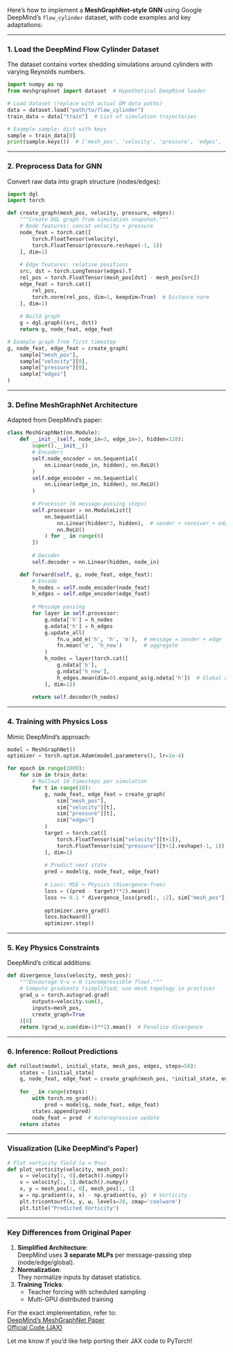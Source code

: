 Here’s how to implement a **MeshGraphNet-style GNN** using Google DeepMind’s `flow_cylinder` dataset, with code examples and key adaptations:

---

### **1. Load the DeepMind Flow Cylinder Dataset**
The dataset contains vortex shedding simulations around cylinders with varying Reynolds numbers.

```python
import numpy as np
from meshgraphnet import dataset  # Hypothetical DeepMind loader

# Load dataset (replace with actual DM data paths)
data = dataset.load("path/to/flow_cylinder")
train_data = data["train"]  # List of simulation trajectories

# Example sample: dict with keys
sample = train_data[0]
print(sample.keys())  # ['mesh_pos', 'velocity', 'pressure', 'edges', 'reynolds']
```

---

### **2. Preprocess Data for GNN**
Convert raw data into graph structure (nodes/edges):

```python
import dgl
import torch

def create_graph(mesh_pos, velocity, pressure, edges):
    """Create DGL graph from simulation snapshot."""
    # Node features: concat velocity + pressure
    node_feat = torch.cat([
        torch.FloatTensor(velocity), 
        torch.FloatTensor(pressure.reshape(-1, 1))
    ], dim=1)
    
    # Edge features: relative positions
    src, dst = torch.LongTensor(edges).T
    rel_pos = torch.FloatTensor(mesh_pos[dst] - mesh_pos[src])
    edge_feat = torch.cat([
        rel_pos,
        torch.norm(rel_pos, dim=1, keepdim=True)  # Distance norm
    ], dim=1)
    
    # Build graph
    g = dgl.graph((src, dst))
    return g, node_feat, edge_feat

# Example graph from first timestep
g, node_feat, edge_feat = create_graph(
    sample["mesh_pos"], 
    sample["velocity"][0], 
    sample["pressure"][0], 
    sample["edges"]
)
```

---

### **3. Define MeshGraphNet Architecture**
Adapted from DeepMind’s paper:

```python
class MeshGraphNet(nn.Module):
    def __init__(self, node_in=3, edge_in=3, hidden=128):
        super().__init__()
        # Encoders
        self.node_encoder = nn.Sequential(
            nn.Linear(node_in, hidden), nn.ReLU()
        )
        self.edge_encoder = nn.Sequential(
            nn.Linear(edge_in, hidden), nn.ReLU()
        )
        
        # Processor (6 message-passing steps)
        self.processor = nn.ModuleList([
            nn.Sequential(
                nn.Linear(hidden*3, hidden),  # sender + receiver + edge
                nn.ReLU()
            ) for _ in range(6)
        ])
        
        # Decoder
        self.decoder = nn.Linear(hidden, node_in)

    def forward(self, g, node_feat, edge_feat):
        # Encode
        h_nodes = self.node_encoder(node_feat)
        h_edges = self.edge_encoder(edge_feat)
        
        # Message passing
        for layer in self.processor:
            g.ndata['h'] = h_nodes
            g.edata['h'] = h_edges
            g.update_all(
                fn.u_add_e('h', 'h', 'm'),  # message = sender + edge
                fn.mean('m', 'h_new')       # aggregate
            )
            h_nodes = layer(torch.cat([
                g.ndata['h'], 
                g.ndata['h_new'], 
                h_edges.mean(dim=0).expand_as(g.ndata['h'])  # Global context
            ], dim=1))
        
        return self.decoder(h_nodes)
```

---

### **4. Training with Physics Loss**
Mimic DeepMind’s approach:

```python
model = MeshGraphNet()
optimizer = torch.optim.Adam(model.parameters(), lr=1e-4)

for epoch in range(1000):
    for sim in train_data:
        # Rollout 10 timesteps per simulation
        for t in range(10):
            g, node_feat, edge_feat = create_graph(
                sim["mesh_pos"], 
                sim["velocity"][t], 
                sim["pressure"][t], 
                sim["edges"]
            )
            target = torch.cat([
                torch.FloatTensor(sim["velocity"][t+1]), 
                torch.FloatTensor(sim["pressure"][t+1].reshape(-1, 1))
            ], dim=1)
            
            # Predict next state
            pred = model(g, node_feat, edge_feat)
            
            # Loss: MSE + Physics (divergence-free)
            loss = ((pred - target)**2).mean() 
            loss += 0.1 * divergence_loss(pred[:, :2], sim["mesh_pos"])
            
            optimizer.zero_grad()
            loss.backward()
            optimizer.step()
```

---

### **5. Key Physics Constraints**
DeepMind’s critical additions:

```python
def divergence_loss(velocity, mesh_pos):
    """Encourage ∇·u ≈ 0 (incompressible flow)."""
    # Compute gradients (simplified; use mesh topology in practice)
    grad_u = torch.autograd.grad(
        outputs=velocity.sum(), 
        inputs=mesh_pos, 
        create_graph=True
    )[0]
    return (grad_u.sum(dim=1)**2).mean()  # Penalize divergence
```

---

### **6. Inference: Rollout Predictions**
```python
def rollout(model, initial_state, mesh_pos, edges, steps=50):
    states = [initial_state]
    g, node_feat, edge_feat = create_graph(mesh_pos, *initial_state, edges)
    
    for _ in range(steps):
        with torch.no_grad():
            pred = model(g, node_feat, edge_feat)
        states.append(pred)
        node_feat = pred  # Autoregressive update
    return states
```

---

### **Visualization (Like DeepMind’s Paper)**
```python
# Plot vorticity field (ω = ∇×u)
def plot_vorticity(velocity, mesh_pos):
    u = velocity[:, 0].detach().numpy()
    v = velocity[:, 1].detach().numpy()
    x, y = mesh_pos[:, 0], mesh_pos[:, 1]
    ω = np.gradient(v, x) - np.gradient(u, y)  # Vorticity
    plt.tricontourf(x, y, ω, levels=20, cmap='coolwarm')
    plt.title("Predicted Vorticity")
```

---

### **Key Differences from Original Paper**
1. **Simplified Architecture**:  
   DeepMind uses **3 separate MLPs** per message-passing step (node/edge/global).  
2. **Normalization**:  
   They normalize inputs by dataset statistics.  
3. **Training Tricks**:  
   - Teacher forcing with scheduled sampling  
   - Multi-GPU distributed training  

For the exact implementation, refer to:  
[DeepMind’s MeshGraphNet Paper](https://arxiv.org/abs/2010.03409)  
[Official Code (JAX)](https://github.com/deepmind/deepmind-research/tree/master/meshgraphnets)  

Let me know if you’d like help porting their JAX code to PyTorch!